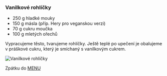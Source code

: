 ### Vanilkové rohlíčky

- 250 g hladké mouky
- 150 g másla (příp. Hery pro veganskou verzi)
- 70 g cukru moučka
- 100 g mletých ořechů


Vypracujeme těsto, tvarujeme rohlíčky. Ještě teplé po upečení je obalujeme v práškové cukru, který je smíchaný s vanilkovým cukrem.

![Vanilkové rohlíčky](../img/vanilkove_rohlicky.JPG)

Zpátku do [MENU](../index)
